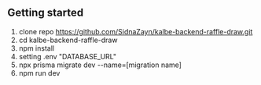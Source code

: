 ## Getting started

1. clone repo https://github.com/SidnaZayn/kalbe-backend-raffle-draw.git
2. cd kalbe-backend-raffle-draw
3. npm install
4. setting .env "DATABASE_URL"
5. npx prisma migrate dev --name=[migration name]
6. npm run dev